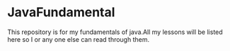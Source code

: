 # JavaFundamental
This repository is for my fundamentals of java.All my lessons will be listed here so I or any one else can read through them.
